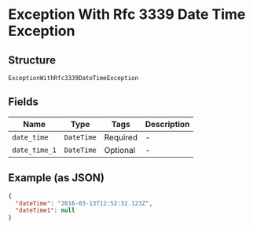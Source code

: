 
# Exception With Rfc 3339 Date Time Exception

## Structure

`ExceptionWithRfc3339DateTimeException`

## Fields

| Name | Type | Tags | Description |
|  --- | --- | --- | --- |
| `date_time` | `DateTime` | Required | - |
| `date_time_1` | `DateTime` | Optional | - |

## Example (as JSON)

```json
{
  "dateTime": "2016-03-13T12:52:32.123Z",
  "dateTime1": null
}
```

